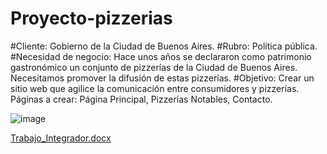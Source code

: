 # Proyecto-pizzerias

#Cliente: Gobierno de la Ciudad de Buenos Aires.
#Rubro: Política pública.
#Necesidad de negocio: Hace unos años se declararon como patrimonio gastronómico un conjunto de pizzerías de la Ciudad de Buenos Aires. Necesitamos promover la difusión de estas pizzerías.
#Objetivo: Crear un sitio web que agilice la comunicación entre consumidores y pizzerías. Páginas a crear: Página Principal, Pizzerías Notables, Contacto.

![image](https://user-images.githubusercontent.com/90170635/141481199-a322741a-b1c9-4466-9eca-c6437b70f769.png)

[Trabajo_Integrador.docx](https://github.com/Johana-98/Proyecto-pizzeria/files/7528187/Trabajo_Integrador.docx)
